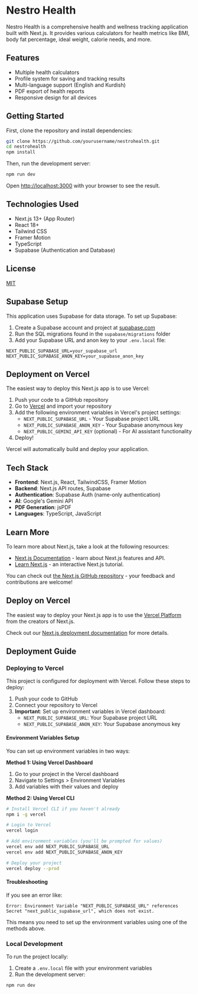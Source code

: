 # Nestro Health

Nestro Health is a comprehensive health and wellness tracking application built with Next.js. It provides various calculators for health metrics like BMI, body fat percentage, ideal weight, calorie needs, and more.

## Features

- Multiple health calculators
- Profile system for saving and tracking results
- Multi-language support (English and Kurdish)
- PDF export of health reports
- Responsive design for all devices

## Getting Started

First, clone the repository and install dependencies:

```bash
git clone https://github.com/yourusername/nestrohealth.git
cd nestrohealth
npm install
```

Then, run the development server:

```bash
npm run dev
```

Open [http://localhost:3000](http://localhost:3000) with your browser to see the result.

## Technologies Used

- Next.js 13+ (App Router)
- React 18+
- Tailwind CSS
- Framer Motion
- TypeScript
- Supabase (Authentication and Database)

## License

[MIT](https://choosealicense.com/licenses/mit/)

## Supabase Setup

This application uses Supabase for data storage. To set up Supabase:

1. Create a Supabase account and project at [supabase.com](https://supabase.com)
2. Run the SQL migrations found in the `supabase/migrations` folder
3. Add your Supabase URL and anon key to your `.env.local` file:

```
NEXT_PUBLIC_SUPABASE_URL=your_supabase_url
NEXT_PUBLIC_SUPABASE_ANON_KEY=your_supabase_anon_key
```

## Deployment on Vercel

The easiest way to deploy this Next.js app is to use Vercel:

1. Push your code to a GitHub repository
2. Go to [Vercel](https://vercel.com/new) and import your repository
3. Add the following environment variables in Vercel's project settings:
   - `NEXT_PUBLIC_SUPABASE_URL` - Your Supabase project URL
   - `NEXT_PUBLIC_SUPABASE_ANON_KEY` - Your Supabase anonymous key
   - `NEXT_PUBLIC_GEMINI_API_KEY` (optional) - For AI assistant functionality
4. Deploy!

Vercel will automatically build and deploy your application.

## Tech Stack

- **Frontend**: Next.js, React, TailwindCSS, Framer Motion
- **Backend**: Next.js API routes, Supabase
- **Authentication**: Supabase Auth (name-only authentication)
- **AI**: Google's Gemini API
- **PDF Generation**: jsPDF
- **Languages**: TypeScript, JavaScript

## Learn More

To learn more about Next.js, take a look at the following resources:

- [Next.js Documentation](https://nextjs.org/docs) - learn about Next.js features and API.
- [Learn Next.js](https://nextjs.org/learn) - an interactive Next.js tutorial.

You can check out [the Next.js GitHub repository](https://github.com/vercel/next.js) - your feedback and contributions are welcome!

## Deploy on Vercel

The easiest way to deploy your Next.js app is to use the [Vercel Platform](https://vercel.com/new?utm_medium=default-template&filter=next.js&utm_source=create-next-app&utm_campaign=create-next-app-readme) from the creators of Next.js.

Check out our [Next.js deployment documentation](https://nextjs.org/docs/app/building-your-application/deploying) for more details.

## Deployment Guide

### Deploying to Vercel

This project is configured for deployment with Vercel. Follow these steps to deploy:

1. Push your code to GitHub
2. Connect your repository to Vercel
3. **Important**: Set up environment variables in Vercel dashboard:
   - `NEXT_PUBLIC_SUPABASE_URL`: Your Supabase project URL
   - `NEXT_PUBLIC_SUPABASE_ANON_KEY`: Your Supabase anonymous key

#### Environment Variables Setup

You can set up environment variables in two ways:

**Method 1: Using Vercel Dashboard**
1. Go to your project in the Vercel dashboard
2. Navigate to Settings > Environment Variables
3. Add variables with their values and deploy

**Method 2: Using Vercel CLI**
```bash
# Install Vercel CLI if you haven't already
npm i -g vercel

# Login to Vercel
vercel login

# Add environment variables (you'll be prompted for values)
vercel env add NEXT_PUBLIC_SUPABASE_URL
vercel env add NEXT_PUBLIC_SUPABASE_ANON_KEY

# Deploy your project
vercel deploy --prod
```

#### Troubleshooting

If you see an error like:
```
Error: Environment Variable "NEXT_PUBLIC_SUPABASE_URL" references Secret "next_public_supabase_url", which does not exist.
```

This means you need to set up the environment variables using one of the methods above.

### Local Development

To run the project locally:

1. Create a `.env.local` file with your environment variables
2. Run the development server:

```bash
npm run dev
```
